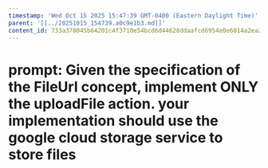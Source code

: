 ```yaml
---
timestamp: 'Wed Oct 15 2025 15:47:39 GMT-0400 (Eastern Daylight Time)'
parent: '[[../20251015_154739.a0c9e1b3.md]]'
content_id: 733a378045b64201c4f3710e54bcd6d44628ddaafcd6954e0e6014a2ea2b2638
---
```


# prompt: Given the specification of the FileUrl concept, implement ONLY the uploadFile action. your implementation should use the google cloud storage service to store files
